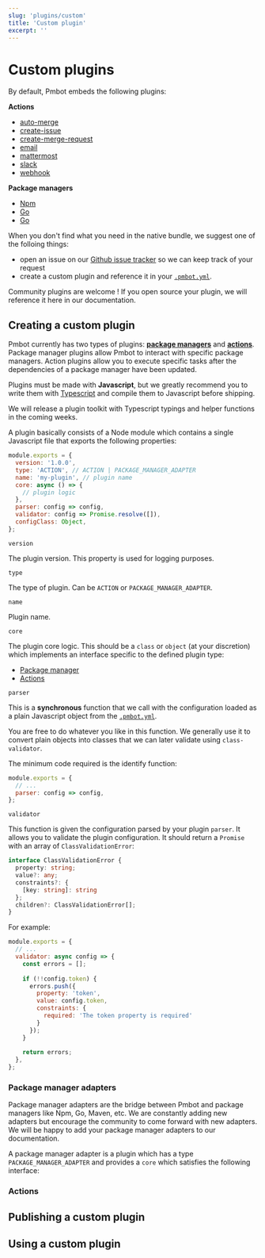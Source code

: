 ```yaml
---
slug: 'plugins/custom'
title: 'Custom plugin'
excerpt: ''
---
```


# Custom plugins

By default, Pmbot embeds the following plugins:

**Actions**
- [auto-merge](/plugins/auto-merge)
- [create-issue](/plugins/create-issue)
- [create-merge-request](/plugins/create-merge-request)
- [email](/plugins/email)
- [mattermost](/plugins/mattermost)
- [slack](/plugins/slack)
- [webhook](/plugins/webhook)

**Package managers**
- [Npm](/plugins/npm)
- [Go](/plugins/go)
- [Go](/plugins/maven)

When you don't find what you need in the native bundle, we suggest one of the folloing things:
- open an issue on our [Github issue tracker](https://github.com/pmbot-io/issues/issues) so we can keep track of your request
- create a custom plugin and reference it in your [`.pmbot.yml`](#).

<div class="blockquote" data-props='{ "mod": "info" }'>

Community plugins are welcome ! If you open source your plugin, we will reference it here in our documentation. 

</div>

## Creating a custom plugin

Pmbot currently has two types of plugins: [**package managers**](#package-managers) and [**actions**](#actions). Package manager plugins allow Pmbot to interact with specific package managers. Action plugins allow you to execute specific tasks after the dependencies of a package manager have been updated.

Plugins must be made with **Javascript**, but we greatly recommend you to write them with [Typescript](https://www.typescriptlang.org/) and compile them to Javascript before shipping.

<div class="blockquote" data-props='{ "mod": "info" }'>

We will release a plugin toolkit with Typescript typings and helper functions in the coming weeks.

</div>

A plugin basically consists of a Node module which contains a single Javascript file that exports the following properties:

<div class="code-group" data-props='{ "lineNumbers": ["true"] }'>

````javascript
module.exports = {
  version: '1.0.0',
  type: 'ACTION', // ACTION | PACKAGE_MANAGER_ADAPTER
  name: 'my-plugin', // plugin name
  core: async () => {
    // plugin logic
  }, 
  parser: config => config,
  validator: config => Promise.resolve([]),
  configClass: Object,
};
````

</div>

`version`

The plugin version. This property is used for logging purposes.

`type`

The type of plugin. Can be `ACTION` or `PACKAGE_MANAGER_ADAPTER`.

`name`

Plugin name.

`core`

The plugin core logic. This should be a `class` or `object` (at your discretion) which implements an interface specific to the defined plugin type:
- [Package manager](#package-managers)
- [Actions](#actions)

`parser`

This is a **synchronous** function that we call with the configuration loaded as a plain Javascript object from the [`.pmbot.yml`](/pmbotyml).

You are free to do whatever you like in this function. We generally use it to convert plain objects into classes that we can later validate using `class-validator`.

The minimum code required is the identify function:

<div class="code-group" data-props='{ "lineNumbers": ["true"] }'>

````javascript
module.exports = {
  // ...
  parser: config => config,
};
````

</div>

`validator`

This function is given the configuration parsed by your plugin `parser`. It allows you to validate the plugin configuration. It should return a `Promise` with an array of `ClassValidationError`:

<div class="code-group" data-props='{ "lineNumbers": ["true"] }'>

````typescript
interface ClassValidationError {
  property: string;
  value?: any;
  constraints?: {
    [key: string]: string
  };
  children?: ClassValidationError[];
}
````

</div>

For example:

<div class="code-group" data-props='{ "lineNumbers": ["true"] }'>

````javascript
module.exports = {
  // ...
  validator: async config => {
    const errors = [];
    
    if (!!config.token) {
      errors.push({
        property: 'token',
        value: config.token,
        constraints: {
          required: 'The token property is required'
        }
      });
    }
    
    return errors;
  },
};
````

</div>

### Package manager adapters

Package manager adapters are the bridge between Pmbot and package managers like Npm, Go, Maven, etc. We are constantly adding new adapters but encourage the community to come forward with new adapters. We will be happy to add your package manager adapters to our documentation.

A package manager adapter is a plugin which has a type `PACKAGE_MANAGER_ADAPTER` and provides a `core` which satisfies the following interface:



### Actions

## Publishing a custom plugin

## Using a custom plugin
